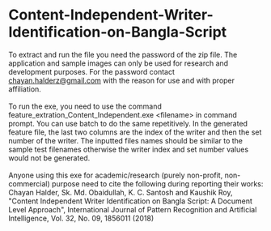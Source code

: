 # Content-Independent-Writer-Identification-on-Bangla-Script
To extract and run the file you need the password of the zip file. The application and sample images can only be used for research and development purposes. For the password contact chayan.halderz@gmail.com with the reason for use and with proper affiliation.<br>
<br>
To run the exe, you need to use the command feature_extration_Content_Independent.exe <filename\> in command prompt. You can use batch to do the same repetitively. In the generated feature file, the last two columns are the index of the writer and then the set number of the writer. The inputted files names should be similar to the sample test filenames otherwise the writer index and set number values would not be generated.<br><br>
Anyone using this exe for academic/research (purely non-profit, non-commercial) purpose need to cite the following during reporting their works:<br>
Chayan Halder, Sk. Md. Obaidullah, K. C. Santosh and Kaushik Roy, "Content Independent Writer Identification on Bangla Script: A Document Level Approach", International Journal of Pattern Recognition and Artificial Intelligence, Vol. 32, No. 09, 1856011 (2018)
